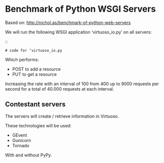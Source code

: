 Benchmark of Python WSGI Servers
================================

Based on:
http://nichol.as/benchmark-of-python-web-servers

We will run the following WSGI application ‘virtuoso_io.py’ on all servers:

::

    # code for ‘virtuoso_io.py


Which performs:
* POST to add a resource
* PUT to get a resource 

Increasing the rate with an interval of 100 from 400 up to 9000 requests per second for a total of 40.000 requests at each interval.


Contestant servers
------------------

The servers will create / retrieve information in Virtuoso.

These technologies will be used:

* GEvent
* Gunicorn
* Tornado

With and without PyPy.